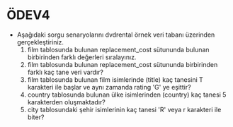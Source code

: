 # ÖDEV4
* Aşağıdaki sorgu senaryolarını dvdrental örnek veri tabanı üzerinden gerçekleştiriniz.
  1. film tablosunda bulunan replacement_cost sütununda bulunan birbirinden farklı değerleri sıralayınız.
  2. film tablosunda bulunan replacement_cost sütununda birbirinden farklı kaç tane veri vardır?
  3. film tablosunda bulunan film isimlerinde (title) kaç tanesini T karakteri ile başlar ve aynı zamanda rating 'G' ye eşittir?
  4. country tablosunda bulunan ülke isimlerinden (country) kaç tanesi 5 karakterden oluşmaktadır?
  5. city tablosundaki şehir isimlerinin kaç tanesi 'R' veya r karakteri ile biter?
